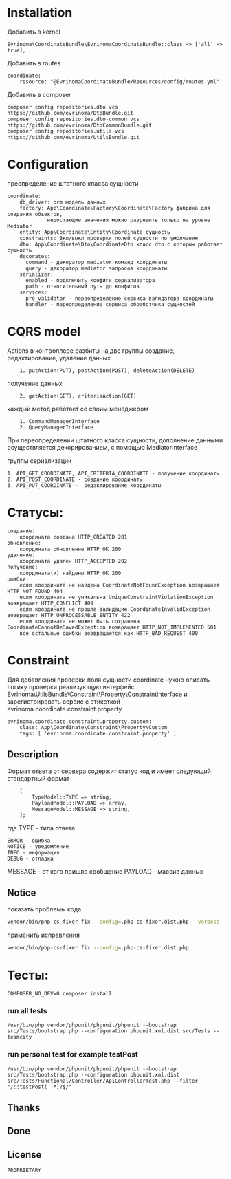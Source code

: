 # Installation

Добавить в kernel

    Evrinoma\CoordinateBundle\EvrinomaCoordinateBundle::class => ['all' => true],

Добавить в routes

    coordinate:
        resource: "@EvrinomaCoordinateBundle/Resources/config/routes.yml"

Добавить в composer

    composer config repositories.dto vcs https://github.com/evrinoma/DtoBundle.git
    composer config repositories.dto-common vcs https://github.com/evrinoma/DtoCommonBundle.git
    composer config repositories.utils vcs https://github.com/evrinoma/UtilsBundle.git

# Configuration

преопределение штатного класса сущности

    coordinate:
        db_driver: orm модель данных
        factory: App\Coordinate\Factory\Coordinate\Factory фабрика для создания объектов,
                 недостающие значения можно разрешить только на уровне Mediator
        entity: App\Coordinate\Entity\Coordinate сущность
        constraints: Вкл/выкл проверки полей сущности по умолчанию 
        dto: App\Coordinate\Dto\CoordinateDto класс dto с которым работает сущность
        decorates:
          command - декоратор mediator команд координаты 
          query - декоратор mediator запросов координаты
        serializer:
          enabled - подключить конфиги сериализатора
          path - относительный путь до конфигов 
        services:
          pre_validator - переопределение сервиса валидатора координаты
          handler - переопределение сервиса обработчика сущностей

# CQRS model

Actions в контроллере разбиты на две группы
создание, редактирование, удаление данных

        1. putAction(PUT), postAction(POST), deleteAction(DELETE)
получение данных

        2. getAction(GET), criteriaAction(GET)

каждый метод работает со своим менеджером

        1. CommandManagerInterface
        2. QueryManagerInterface

При переопределении штатного класса сущности, дополнение данными осуществляется декорированием, с помощью MediatorInterface


группы  сериализации

    1. API_GET_COORDINATE, API_CRITERIA_COORDINATE - получение координаты
    2. API_POST_COORDINATE - создание координаты
    3. API_PUT_COORDINATE -  редактирование координаты

# Статусы:

    создание:
        координата создана HTTP_CREATED 201
    обновление:
        координата обновление HTTP_OK 200
    удаление:
        координата удален HTTP_ACCEPTED 202
    получение:
        координата(и) найдены HTTP_OK 200
    ошибки:
        если координата не найдена CoordinateNotFoundException возвращает HTTP_NOT_FOUND 404
        если координата не уникальна UniqueConstraintViolationException возвращает HTTP_CONFLICT 409
        если координата не прошла валидацию CoordinateInvalidException возвращает HTTP_UNPROCESSABLE_ENTITY 422
        если координата не может быть сохранена CoordinateCannotBeSavedException возвращает HTTP_NOT_IMPLEMENTED 501
        все остальные ошибки возвращаются как HTTP_BAD_REQUEST 400

# Constraint

Для добавления проверки поля сущности coordinate нужно описать логику проверки реализующую интерфейс Evrinoma\UtilsBundle\Constraint\Property\ConstraintInterface и зарегистрировать сервис с этикеткой evrinoma.coordinate.constraint.property

    evrinoma.coordinate.constraint.property.custom:
        class: App\Coordinate\Constraint\Property\Custom
        tags: [ 'evrinoma.coordinate.constraint.property' ]

## Description
Формат ответа от сервера содержит статус код и имеет следующий стандартный формат
```text
    [
        TypeModel::TYPE => string,
        PayloadModel::PAYLOAD => array,
        MessageModel::MESSAGE => string,
    ];
```
где
TYPE - типа ответа

    ERROR - ошибка
    NOTICE - уведомление
    INFO - информация
    DEBUG - отладка

MESSAGE - от кого пришло сообщение
PAYLOAD - массив данных

## Notice

показать проблемы кода

```bash
vendor/bin/php-cs-fixer fix --config=.php-cs-fixer.dist.php --verbose --diff --dry-run
```

применить исправления

```bash
vendor/bin/php-cs-fixer fix --config=.php-cs-fixer.dist.php
```

# Тесты:

    COMPOSER_NO_DEV=0 composer install

### run all tests

    /usr/bin/php vendor/phpunit/phpunit/phpunit --bootstrap src/Tests/bootstrap.php --configuration phpunit.xml.dist src/Tests --teamcity

### run personal test for example testPost

    /usr/bin/php vendor/phpunit/phpunit/phpunit --bootstrap src/Tests/bootstrap.php --configuration phpunit.xml.dist src/Tests/Functional/Controller/ApiControllerTest.php --filter "/::testPost( .*)?$/" 

## Thanks

## Done

## License
    PROPRIETARY